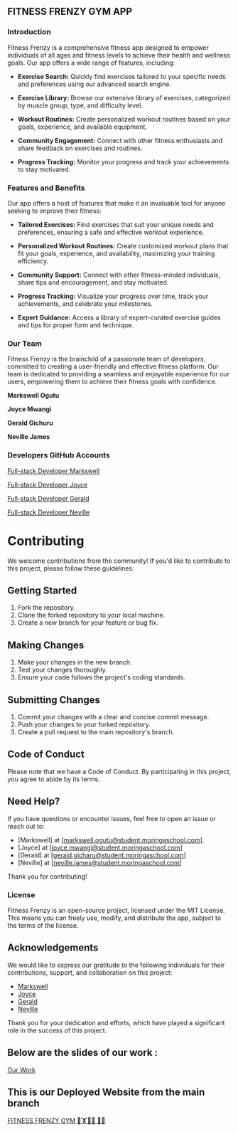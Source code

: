 ## FITNESS FRENZY GYM APP

### Introduction

Fitness Frenzy is a comprehensive fitness app designed to empower individuals of all ages and fitness levels to achieve their health and wellness goals. Our app offers a wide range of features, including:

* **Exercise Search:** Quickly find exercises tailored to your specific needs and preferences using our advanced search engine.

* **Exercise Library:** Browse our extensive library of exercises, categorized by muscle group, type, and difficulty level.

* **Workout Routines:** Create personalized workout routines based on your goals, experience, and available equipment.

* **Community Engagement:** Connect with other fitness enthusiasts and share feedback on exercises and routines.

* **Progress Tracking:** Monitor your progress and track your achievements to stay motivated.

### Features and Benefits

Our app offers a host of features that make it an invaluable tool for anyone seeking to improve their fitness:

* **Tailored Exercises:** Find exercises that suit your unique needs and preferences, ensuring a safe and effective workout experience.

* **Personalized Workout Routines:** Create customized workout plans that fit your goals, experience, and availability, maximizing your training efficiency.

* **Community Support:** Connect with other fitness-minded individuals, share tips and encouragement, and stay motivated.

* **Progress Tracking:** Visualize your progress over time, track your achievements, and celebrate your milestones.

* **Expert Guidance:** Access a library of expert-curated exercise guides and tips for proper form and technique.

### Our Team

Fitness Frenzy is the brainchild of a passionate team of developers, committed to creating a user-friendly and effective fitness platform. Our team is dedicated to providing a seamless and enjoyable experience for our users, empowering them to achieve their fitness goals with confidence.

**Markswell Ogutu** 

**Joyce Mwangi** 

**Gerald Gichuru** 

**Neville James** 


### Developers GitHub Accounts

<a href="https://github.com/Markswell-crypto">Full-stack Developer Markswell</a>

<a href="https://github.com/JOYCEmwangi8880">Full-stack Developer Joyce</a>

<a href="https://github.com/Gerald-GG">Full-stack Developer Gerald</a>

<a href="https://github.com/Neville777">Full-stack Developer Neville</a>


# Contributing

We welcome contributions from the community! If you'd like to contribute to this project, please follow these guidelines:

## Getting Started

1. Fork the repository.
2. Clone the forked repository to your local machine.
3. Create a new branch for your feature or bug fix.

## Making Changes

1. Make your changes in the new branch.
2. Test your changes thoroughly.
3. Ensure your code follows the project's coding standards.

## Submitting Changes

1. Commit your changes with a clear and concise commit message.
2. Push your changes to your forked repository.
3. Create a pull request to the main repository's branch.

## Code of Conduct

Please note that we have a Code of Conduct. By participating in this project, you agree to abide by its terms.

## Need Help?

If you have questions or encounter issues, feel free to open an issue or reach out to:

- [Markswell] at [markswell.ogutu@student.moringaschool.com].
- [Joyce] at [joyce.mwangi@student.moringaschool.com]
- [Gerald] at [gerald.gicharu@student.moringaschool.com]
- [Neville] at [neville.james@student.moringaschool.com]

Thank you for contributing!

### License

Fitness Frenzy is an open-source project, licensed under the MIT License. This means you can freely use, modify, and distribute the app, subject to the terms of the license.

## Acknowledgements

We would like to express our gratitude to the following individuals for their contributions, support, and collaboration on this project:

- [Markswell](https://github.com/Markswell-crypto)
- [Joyce](https://github.com/JOYCEmwangi8880)
- [Gerald](https://github.com/Gerald-GG)
- [Neville](https://github.com/Neville777)

Thank you for your dedication and efforts, which have played a significant role in the success of this project.

## Below are the slides of our work :

<a href="https://docs.google.com/presentation/d/1wStg4JikeQCL0HOW4vtcJ78TuIJLf8RbwaZA8cS4nxA/edit?usp=sharing">Our Work</a>

## This is our Deployed Website from the main branch

<a href="https://aesthetic-chaja-a8067c.netlify.app/">FITNESS FRENZY GYM 💪🏋️🏋️‍♀️ 🤼‍♂️</a> 
